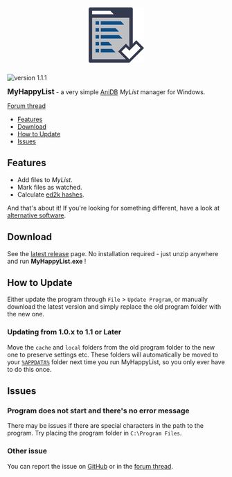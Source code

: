 <h1 align="center"><img src="misc/AppIcon/AppIcon0128.png" width="128" height="128" alt="MyHappyList" title="MyHappyList"></h1>

![version 1.1.1](https://img.shields.io/badge/version-1.1.1-green.svg)

**<big>MyHappyList</big>** - a very simple [AniDB](https://anidb.net/) *MyList* manager for Windows.

[Forum thread](https://anidb.net/thread83307)

- [Features](#features)
- [Download](#download)
- [How to Update](#how-to-update)
- [Issues](#issues)



## Features
- Add files to *MyList*.
- Mark files as watched.
- Calculate [ed2k hashes](https://wiki.anidb.info/w/Ed2k-hash).

And that's about it! If you're looking for something different,
have a look at [alternative software](https://anidb.net/perl-bin/animedb.pl?show=software).



## Download
See the [latest release](https://github.com/ReFreezed/MyHappyList/releases/latest) page.
No installation required - just unzip anywhere and run **MyHappyList.exe** !



## How to Update
Either update the program through `File` > `Update Program`,
or manually download the latest version and simply replace the old program folder with the new one.

### Updating from 1.0.x to 1.1 or Later
Move the `cache` and `local` folders from the old program folder to the new one to preserve settings etc.
These folders will automatically be moved to your
[`%APPDATA%`](https://www.microsoft.com/en-us/wdsi/help/folder-variables#appdata)
folder next time you run MyHappyList, so you only ever have to do this once.



## Issues

### Program does not start and there's no error message
There may be issues if there are special characters in the path to the program.
Try placing the program folder in `C:\Program Files`.

### Other issue
You can report the issue on [GitHub](https://github.com/ReFreezed/MyHappyList/issues)
or in the [forum thread](https://anidb.net/thread83307).


